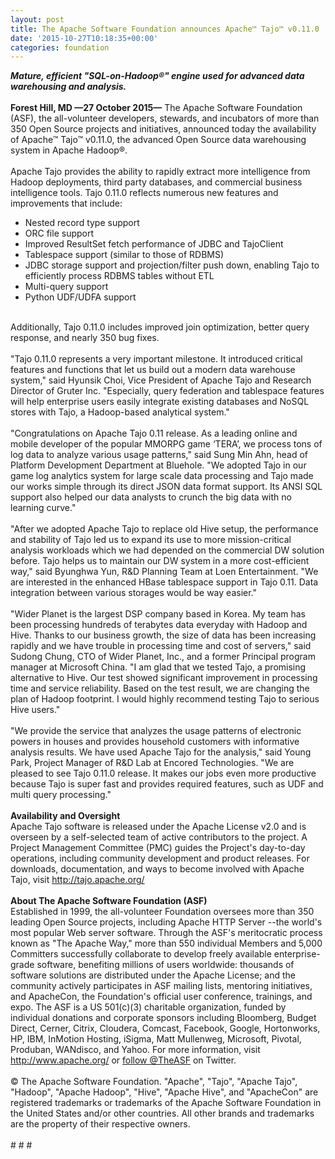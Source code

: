 ```yaml
---
layout: post
title: The Apache Software Foundation announces Apache™ Tajo™ v0.11.0
date: '2015-10-27T10:18:35+00:00'
categories: foundation
---
```

<div><b><i>Mature, efficient &quot;SQL-on-Hadoop®&quot; engine used for advanced data warehousing and analysis.</i></b></div> 
  <div><b><br /></b></div> 
  <div><b>Forest Hill, MD —27 October 2015—</b> The Apache Software Foundation (ASF), the all-volunteer developers, stewards, and incubators of more than 350 Open Source projects and initiatives, announced today the availability of Apache™ Tajo™ v0.11.0, the advanced Open Source data warehousing system in Apache Hadoop®.</div> 
  <div><br /></div> 
  <div>Apache Tajo provides the ability to rapidly extract more intelligence from Hadoop deployments, third party databases, and commercial business intelligence tools. Tajo 0.11.0 reflects numerous new features and improvements that include:</div> 
  <div> 
    <ul> 
      <li>Nested record type support</li> 
      <li>ORC file support</li> 
      <li>Improved ResultSet fetch performance of JDBC and TajoClient</li> 
      <li>Tablespace support (similar to those of RDBMS)</li> 
      <li>JDBC storage support and projection/filter push down, enabling Tajo to efficiently process RDBMS tables without ETL</li> 
      <li>Multi-query support</li> 
      <li>Python UDF/UDFA support</li> 
    </ul> 
  </div> 
  <div><br /></div> 
  <div>Additionally, Tajo 0.11.0 includes improved join optimization, better query response, and nearly 350 bug fixes.&nbsp;</div> 
  <div><br /></div> 
  <div>&quot;Tajo 0.11.0 represents a very important milestone. It introduced critical features and functions that let us build out a modern data warehouse system,&quot; said Hyunsik Choi, Vice President of Apache Tajo and Research Director of Gruter Inc. &quot;Especially, query federation and tablespace features will help enterprise users easily integrate existing databases and NoSQL stores with Tajo, a Hadoop-based analytical system.&quot;</div> 
  <div><br /></div> 
  <div>&quot;Congratulations on Apache Tajo 0.11 release. As a leading online and mobile developer of the popular MMORPG game ‘TERA’, we process tons of log data to analyze various usage patterns,&quot; said Sung Min Ahn, head of Platform Development Department at Bluehole. &quot;We adopted Tajo in our game log analytics system for large scale data processing and Tajo made our works simple through its direct JSON data format support. Its ANSI SQL support also helped our data analysts to crunch the big data with no learning curve.&quot;</div> 
  <div><br /></div> 
  <div>&quot;After we adopted Apache Tajo to replace old Hive setup, the performance and stability of Tajo led us to expand its use to more mission-critical analysis workloads which we had depended on the commercial DW solution before. Tajo helps us to maintain our DW system in a more cost-efficient way,&quot; said Byunghwa Yun, R&amp;D Planning Team at Loen Entertainment. &quot;We are interested in the enhanced HBase tablespace support in Tajo 0.11. Data integration between various storages would be way easier.&quot;</div> 
  <div><br /></div> 
  <div>&quot;Wider Planet is the largest DSP company based in Korea. My team has been processing hundreds of terabytes data everyday with Hadoop and Hive. Thanks to our business growth, the size of data has been increasing rapidly and we have trouble in processing time and cost of servers,&quot; said Sudong Chung, CTO of Wider Planet, Inc., and a former Principal program manager at Microsoft China. &quot;I am glad that we tested Tajo, a promising alternative to Hive. Our test showed significant improvement in processing time and service reliability. Based on the test result, we are changing the plan of Hadoop footprint. I would highly recommend testing Tajo to serious Hive users.&quot;</div> 
  <div><br /></div> 
  <div>&quot;We provide the service that analyzes the usage patterns of electronic powers in houses and provides household customers with informative analysis results. We have used Apache Tajo for the analysis,&quot; said Young Park, Project Manager of R&amp;D Lab at Encored Technologies. &quot;We are pleased to see Tajo 0.11.0 release. It makes our jobs even more productive because Tajo is super fast and provides required features, such as UDF and multi query processing.&quot;</div> 
  <div><br /></div> 
  <div><b>Availability and Oversight</b></div> 
  <div>Apache Tajo software is released under the Apache License v2.0 and is overseen by a self-selected team of active contributors to the project. A Project Management Committee (PMC) guides the Project's day-to-day operations, including community development and product releases. For downloads, documentation, and ways to become involved with Apache Tajo, visit <a href="http://tajo.apache.org/">http://tajo.apache.org/</a></div> 
  <div><br /></div> 
  <div><b>About The Apache Software Foundation (ASF)</b></div> 
  <div>Established in 1999, the all-volunteer Foundation oversees more than 350 leading Open Source projects, including Apache HTTP Server --the world's most popular Web server software. Through the ASF's meritocratic process known as &quot;The Apache Way,&quot; more than 550 individual Members and 5,000 Committers successfully collaborate to develop freely available enterprise-grade software, benefiting millions of users worldwide: thousands of software solutions are distributed under the Apache License; and the community actively participates in ASF mailing lists, mentoring initiatives, and ApacheCon, the Foundation's official user conference, trainings, and expo. The ASF is a US 501(c)(3) charitable organization, funded by individual donations and corporate sponsors including Bloomberg, Budget Direct, Cerner, Citrix, Cloudera, Comcast, Facebook, Google, Hortonworks, HP, IBM, InMotion Hosting, iSigma, Matt Mullenweg, Microsoft, Pivotal, Produban, WANdisco, and Yahoo. For more information, visit <a href="http://www.apache.org/">http://www.apache.org/</a> or <a href="https://twitter.com/TheASF">follow @TheASF</a> on Twitter.</div> 
  <div><br /></div> 
  <div>© The Apache Software Foundation. &quot;Apache&quot;, &quot;Tajo&quot;, &quot;Apache Tajo&quot;, &quot;Hadoop&quot;, &quot;Apache Hadoop&quot;, &quot;Hive&quot;, &quot;Apache Hive&quot;, and &quot;ApacheCon&quot; are registered trademarks or trademarks of the Apache Software Foundation in the United States and/or other countries. All other brands and trademarks are the property of their respective owners.</div> 
  <div><br /></div> 
  <div># # #</div>

